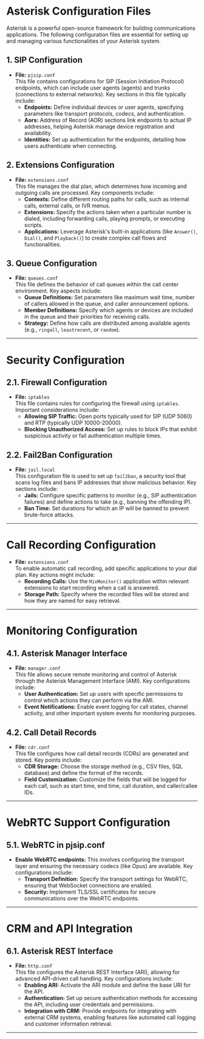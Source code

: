 # Asterisk Configuration Files

Asterisk is a powerful open-source framework for building communications applications. The following configuration files are essential for setting up and managing various functionalities of your Asterisk system.

## 1. SIP Configuration
- **File:** `pjsip.conf`  
  This file contains configurations for SIP (Session Initiation Protocol) endpoints, which can include user agents (agents) and trunks (connections to external networks). Key sections in this file typically include:
  - **Endpoints:** Define individual devices or user agents, specifying parameters like transport protocols, codecs, and authentication.
  - **Aors:** Address of Record (AOR) sections link endpoints to actual IP addresses, helping Asterisk manage device registration and availability.
  - **Identities:** Set up authentication for the endpoints, detailing how users authenticate when connecting.

## 2. Extensions Configuration
- **File:** `extensions.conf`  
  This file manages the dial plan, which determines how incoming and outgoing calls are processed. Key components include:
  - **Contexts:** Define different routing paths for calls, such as internal calls, external calls, or IVR menus.
  - **Extensions:** Specify the actions taken when a particular number is dialed, including forwarding calls, playing prompts, or executing scripts.
  - **Applications:** Leverage Asterisk's built-in applications (like `Answer()`, `Dial()`, and `Playback()`) to create complex call flows and functionalities.

## 3. Queue Configuration
- **File:** `queues.conf`  
  This file defines the behavior of call queues within the call center environment. Key aspects include:
  - **Queue Definitions:** Set parameters like maximum wait time, number of callers allowed in the queue, and caller announcement options.
  - **Member Definitions:** Specify which agents or devices are included in the queue and their priorities for receiving calls.
  - **Strategy:** Define how calls are distributed among available agents (e.g., `ringall`, `leastrecent`, or `random`).

---

# Security Configuration

## 2.1. Firewall Configuration
- **File:** `iptables`  
  This file contains rules for configuring the firewall using `iptables`. Important considerations include:
  - **Allowing SIP Traffic:** Open ports typically used for SIP (UDP 5060) and RTP (typically UDP 10000-20000).
  - **Blocking Unauthorized Access:** Set up rules to block IPs that exhibit suspicious activity or fail authentication multiple times.

## 2.2. Fail2Ban Configuration
- **File:** `jail.local`  
  This configuration file is used to set up `fail2ban`, a security tool that scans log files and bans IP addresses that show malicious behavior. Key sections include:
  - **Jails:** Configure specific patterns to monitor (e.g., SIP authentication failures) and define actions to take (e.g., banning the offending IP).
  - **Ban Time:** Set durations for which an IP will be banned to prevent brute-force attacks.

---

# Call Recording Configuration
- **File:** `extensions.conf`  
  To enable automatic call recording, add specific applications to your dial plan. Key actions might include:
  - **Recording Calls:** Use the `MixMonitor()` application within relevant extensions to start recording when a call is answered.
  - **Storage Path:** Specify where the recorded files will be stored and how they are named for easy retrieval.

---

# Monitoring Configuration

## 4.1. Asterisk Manager Interface
- **File:** `manager.conf`  
  This file allows secure remote monitoring and control of Asterisk through the Asterisk Management Interface (AMI). Key configurations include:
  - **User Authentication:** Set up users with specific permissions to control which actions they can perform via the AMI.
  - **Event Notifications:** Enable event logging for call states, channel activity, and other important system events for monitoring purposes.

## 4.2. Call Detail Records
- **File:** `cdr.conf`  
  This file configures how call detail records (CDRs) are generated and stored. Key points include:
  - **CDR Storage:** Choose the storage method (e.g., CSV files, SQL database) and define the format of the records.
  - **Field Customization:** Customize the fields that will be logged for each call, such as start time, end time, call duration, and caller/callee IDs.

---

# WebRTC Support Configuration

## 5.1. WebRTC in pjsip.conf
- **Enable WebRTC endpoints:** This involves configuring the transport layer and ensuring the necessary codecs (like Opus) are available. Key configurations include:
  - **Transport Definition:** Specify the transport settings for WebRTC, ensuring that WebSocket connections are enabled.
  - **Security:** Implement TLS/SSL certificates for secure communications over the WebRTC endpoints.

---

# CRM and API Integration

## 6.1. Asterisk REST Interface
- **File:** `http.conf`  
  This file configures the Asterisk REST Interface (ARI), allowing for advanced API-driven call handling. Key configurations include:
  - **Enabling ARI:** Activate the ARI module and define the base URI for the API.
  - **Authentication:** Set up secure authentication methods for accessing the API, including user credentials and permissions.
  - **Integration with CRM:** Provide endpoints for integrating with external CRM systems, enabling features like automated call logging and customer information retrieval.

---
